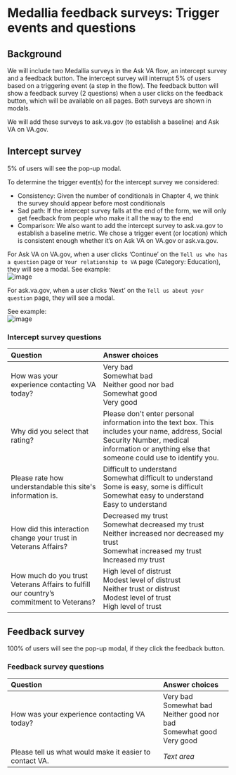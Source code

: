 # Medallia feedback surveys: Trigger events and questions

## Background
We will include two Medallia surveys in the Ask VA flow, an intercept survey and a feedback button. The intercept survey will interrupt 5% of users based on a triggering event (a step in the flow). 
The feedback button will show a feedback survey (2 questions) when a user clicks on the feedback button, which will be available on all pages. Both surveys are shown in modals.

We will add these surveys to ask.va.gov (to establish a baseline) and Ask VA on VA.gov.

## Intercept survey
5% of users will see the pop-up modal.

To determine the trigger event(s) for the intercept survey we considered:
- Consistency: Given the number of conditionals in Chapter 4, we think the survey should appear before most conditionals
- Sad path: If the intercept survey falls at the end of the form, we will only get feedback from people who make it all the way to the end
- Comparison: We also want to add the intercept survey to ask.va.gov to establish a baseline metric. We chose a trigger event (or location) which is consistent enough whether it’s on Ask VA on VA.gov or ask.va.gov.

For Ask VA on VA.gov, when a user clicks ‘Continue’ on the `Tell us who has a question` page or `Your relationship to VA` page (Category: Education), they will see a modal.
See example:
<br>
![image](https://github.com/department-of-veterans-affairs/va.gov-team/assets/135838070/ea484acb-e48a-4343-af4a-7f27071c2360)


For ask.va.gov, when a user clicks ‘Next’ on the `Tell us about your question` page, they will see a modal.

See example:
<br>
![image](https://github.com/department-of-veterans-affairs/va.gov-team/assets/135838070/16775362-4c2c-4d0e-82ab-a42234392ba3)

### Intercept survey questions
|Question|Answer choices|
|:---|:---|
|How was your experience contacting VA today?|Very bad<br>Somewhat bad<br>Neither good nor bad<br>Somewhat good<br>Very good|
|Why did you select that rating?|Please don't enter personal information into the text box. This includes your name, address, Social Security Number, medical information or anything else that someone could use to identify you.|
|Please rate how understandable this site's information is.|Difficult to understand<br>Somewhat difficult to understand<br>Some is easy, some is difficult<br>Somewhat easy to understand<br>Easy to understand|
|How did this interaction change your trust in Veterans Affairs?|Decreased my trust<br>Somewhat decreased my trust<br>Neither increased nor decreased my trust<br>Somewhat increased my trust<br>Increased my trust|
|How much do you trust Veterans Affairs to fulfill our country’s commitment to Veterans?|High level of distrust<br>Modest level of distrust<br>Neither trust or distrust<br>Modest level of trust<br>High level of trust|

## Feedback survey
100% of users will see the pop-up modal, if they click the feedback button.

### Feedback survey questions
|Question|Answer choices|
|:---|:---|
|How was your experience contacting VA today?|Very bad<br>Somewhat bad<br>Neither good nor bad<br>Somewhat good<br>Very good|
|Please tell us what would make it easier to contact VA.|*Text area*|
